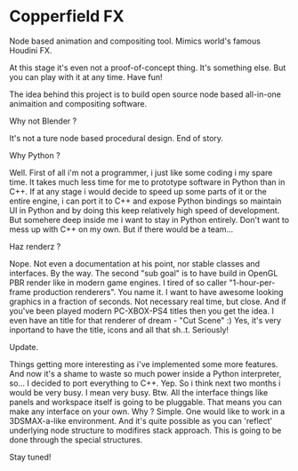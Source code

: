 Copperfield FX
===========

Node based animation and compositing tool. Mimics world's famous Houdini FX.

At this stage it's even not a proof-of-concept thing. It's something else. But you can play with it at any time. Have fun!

The idea behind this project is to build open source node based all-in-one animaition and compositing software.

Why not Blender ? 

It's not a ture node based procedural design. End of story.

Why Python ?

Well. First of all i'm not a programmer, i just like some coding i my spare time. It takes much less time for me to prototype software in Python than in C++. If at any stage i would decide to speed up some
parts of it or the entire engine, i can port it to C++ and expose Python bindings so maintain UI in Python and by doing
this keep relatively high speed of development. But somehere deep inside me i want to stay in Python entirely. Don't want
to mess up with C++ on my own. But if there would be a team...

Haz renderz ?

Nope. Not even a documentation at his point, nor stable classes and interfaces. By the way. The second "sub goal" is to have build in OpenGL PBR render like in modern game engines. I tired of so caller "1-hour-per-frame production renderers". You name it. I want to have awesome looking graphics in a fraction of seconds. Not necessary real time, but close. And if you've
been played modern PC-XBOX-PS4 titles then you get the idea. I even have an title for that renderer of dream - "Cut Scene" :)
Yes, it's very inportand to have the title, icons and all that sh..t. Seriously!

Update.

Things getting more interesting as i've implemented some more features. And now it's a shame to waste so much power inside a Python interpreter, so... I decided to port everything to C++. Yep. So i think next two months i would be very busy. I mean very busy. Btw. All the interface things like panels and workspace itself is going to be pluggable. That means you can make any interface on your own. Why ? Simple. One would like to work in a 3DSMAX-a-like environment. And it's quite possible as you can 'reflect' underlying node structure to modifires stack approach. This is going to be done through the special structures.

Stay tuned!
